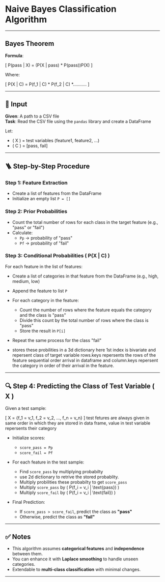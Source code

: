 #  Naive Bayes Classification Algorithm

---

##  Bayes Theorem

**Formula**:  


\[
P(pass | X) = (P(X | pass) * P(pass))P(X)
\]



Where:  


\[
P(X | C) = P(f_1 | C) * P(f_2 | C) *...........
\]



---

## 📁 Input

**Given**: A path to a CSV file  
**Task**: Read the CSV file using the `pandas` library and create a DataFrame  

Let:  
- \( X \) = test variables (feature1, feature2, ...)  
- \( C \) = [pass, fail]

---

## 🪜 Step-by-Step Procedure

### Step 1: Feature Extraction  
- Create a list of features from the DataFrame  
- Initialize an empty list `P = []`

### Step 2: Prior Probabilities  
- Count the total number of rows for each class in the target feature (e.g., "pass" or "fail")  
- Calculate:  
  - `Pp` → probability of "pass"  
  - `Pf` → probability of "fail"

### Step 3: Conditional Probabilities \( P(X | C) \)  
For each feature in the list of features:
- Create a list of categories in that feature from the DataFrame (e.g., high, medium, low)  
- Append the feature to list `P`  
- For each category in the feature:
  - Count the number of rows where the feature equals the category and the class is "pass"  
  - Divide this count by the total number of rows where the class is "pass"  
  - Store the result in `P[i]`  
- Repeat the same process for the class "fail"

- stores these probilities in a 3d dictionary here 1st index is bivariate and repersent class of target variable rows.keys repersents the rows of the feature sequential order arrival in dataframe and column.keys repersent the category in order of their arrival in the feature.

---

## 🔍 Step 4: Predicting the Class of Test Variable \( X \)

Given a test sample:  


\[
X = \{f_1 = v_1, f_2 = v_2, ..., f_n = v_n\}
\]
test fetures are always given in same order in which they are stored in data frame, value in test variable repersents their category


- Initialize scores:  
  - `score_pass = Pp`  
  - `score_fail = Pf`

- For each feature in the test sample:
  - Find `score_pass` by multiplying probabilty
  - use 2d dictionary to retrive the stored probablity.
  - Multiply probilities these probabilty to get `score_pass`   
  - Multiply `score_pass` by \( P(f_i = v_i | \text{pass}) \)  
  - Multiply `score_fail` by \( P(f_i = v_i | \text{fail}) \)

- Final Prediction:
  - If `score_pass > score_fail`, predict the class as **"pass"**  
  - Otherwise, predict the class as **"fail"**

---

## ✅ Notes

- This algorithm assumes **categorical features** and **independence** between them.
- You can enhance it with **Laplace smoothing** to handle unseen categories.
- Extendable to **multi-class classification** with minimal changes.

---
